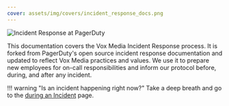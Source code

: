 ```yaml
---
cover: assets/img/covers/incident_response_docs.png
---
```

![Incident Response at PagerDuty](./assets/img/headers/pagerduty_ir.jpg)

This documentation covers the Vox Media Incident Response process. It is forked from PagerDuty's open source incident response documentation and updated to reflect Vox Media practices and values. We use it to prepare new employees for on-call responsibilities and inform our protocol before, during, and after any incident.

!!! warning "Is an incident happening right now?"
    Take a deep breath and go to the [during an Incident](during/during_an_incident.md) page.